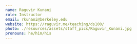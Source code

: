 ```yaml
---
name: Raguvir Kunani
role: Instructor
email: rkunani@berkeley.edu
website: https://raguvir.me/teaching/ds100/
photo: ./resources/assets/staff_pics/Raguvir_Kunani.jpg
pronouns: he/him/his
---
```

